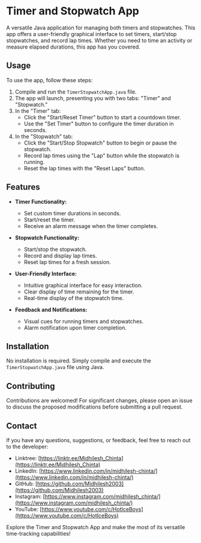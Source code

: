 # Timer and Stopwatch App

A versatile Java application for managing both timers and stopwatches. This app offers a user-friendly graphical interface to set timers, start/stop stopwatches, and record lap times. Whether you need to time an activity or measure elapsed durations, this app has you covered.

## Usage

To use the app, follow these steps:

1. Compile and run the `TimerStopwatchApp.java` file.
2. The app will launch, presenting you with two tabs: "Timer" and "Stopwatch."
3. In the "Timer" tab:
   - Click the "Start/Reset Timer" button to start a countdown timer.
   - Use the "Set Timer" button to configure the timer duration in seconds.
4. In the "Stopwatch" tab:
   - Click the "Start/Stop Stopwatch" button to begin or pause the stopwatch.
   - Record lap times using the "Lap" button while the stopwatch is running.
   - Reset the lap times with the "Reset Laps" button.

## Features

- **Timer Functionality:**
  - Set custom timer durations in seconds.
  - Start/reset the timer.
  - Receive an alarm message when the timer completes.

- **Stopwatch Functionality:**
  - Start/stop the stopwatch.
  - Record and display lap times.
  - Reset lap times for a fresh session.

- **User-Friendly Interface:**
  - Intuitive graphical interface for easy interaction.
  - Clear display of time remaining for the timer.
  - Real-time display of the stopwatch time.

- **Feedback and Notifications:**
  - Visual cues for running timers and stopwatches.
  - Alarm notification upon timer completion.

## Installation

No installation is required. Simply compile and execute the `TimerStopwatchApp.java` file using Java.

## Contributing

Contributions are welcomed! For significant changes, please open an issue to discuss the proposed modifications before submitting a pull request.

## Contact

If you have any questions, suggestions, or feedback, feel free to reach out to the developer:

- Linktree: [https://linktr.ee/Midhilesh_Chinta](https://linktr.ee/Midhilesh_Chinta)
- LinkedIn: [https://www.linkedin.com/in/midhilesh-chinta/](https://www.linkedin.com/in/midhilesh-chinta/)
- GitHub: [https://github.com/Midhilesh2003](https://github.com/Midhilesh2003)
- Instagram: [https://www.instagram.com/midhilesh_chinta/](https://www.instagram.com/midhilesh_chinta/)
- YouTube: [https://www.youtube.com/c/HotIceBoys](https://www.youtube.com/c/HotIceBoys)

Explore the Timer and Stopwatch App and make the most of its versatile time-tracking capabilities!
